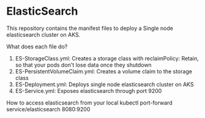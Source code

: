 # ElasticSearch
This repository contains the manifest files to deploy a Single node elasticsearch cluster on AKS.
<p>
What does each file do?

1. ES-StorageClass.yml: Creates a storage class with reclaimPolicy: Retain, so that your pods don't lose data once they shutdown
2. ES-PersistentVolumeClaim.yml: Creates a volume claim to the storage class
3. ES-Deployment.yml: Deploys single node elasticsearch cluster on AKS
4. ES-Service.yml: Exposes elasticsearch through port 9200
</p>

How to access elasticsearch from your local
kubectl port-forward service/elasticsearch 8080:9200
